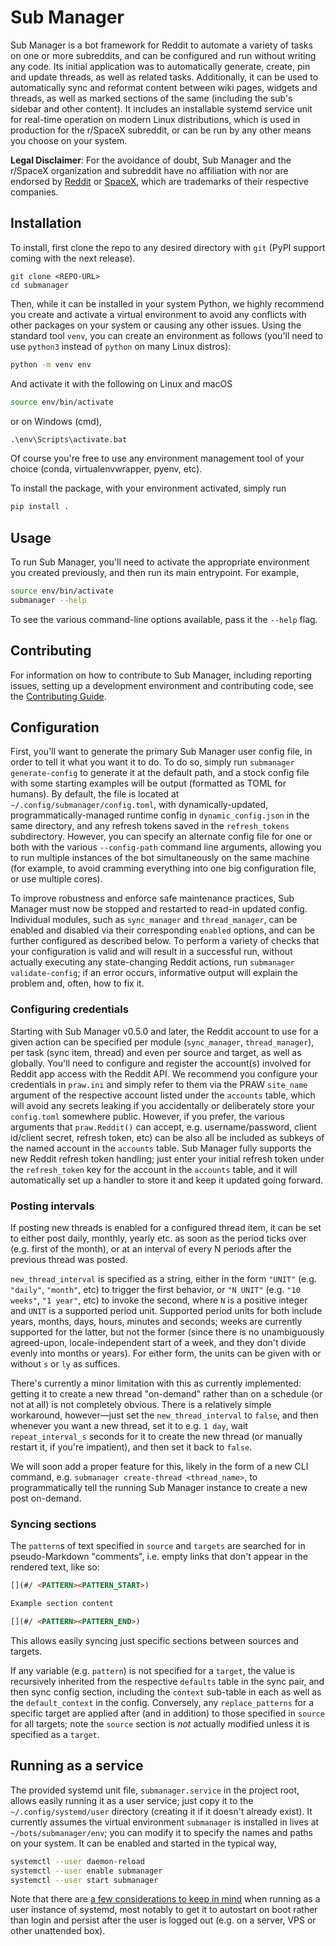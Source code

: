 # Sub Manager

Sub Manager is a bot framework for Reddit to automate a variety of tasks on one or more subreddits, and can be configured and run without writing any code.
Its initial application was to automatically generate, create, pin and update threads, as well as related tasks.
Additionally, it can be used to automatically sync and reformat content between wiki pages, widgets and threads, as well as marked sections of the same (including the sub's sidebar and other content).
It includes an installable systemd service unit for real-time operation on modern Linux distributions, which is used in production for the r/SpaceX subreddit, or can be run by any other means you choose on your system.

**Legal Disclaimer**: For the avoidance of doubt, Sub Manager and the r/SpaceX organization and subreddit have no affiliation with nor are endorsed by [Reddit](https://www.reddit.com) or [SpaceX](https://www.spacex.com), which are trademarks of their respective companies.



## Installation

To install, first clone the repo to any desired directory with ``git`` (PyPI support coming with the next release).

```
git clone <REPO-URL>
cd submanager
```

Then, while it can be installed in your system Python, we highly recommend you create and activate a virtual environment to avoid any conflicts with other packages on your system or causing any other issues.
Using the standard tool ``venv``, you can create an environment as follows (you'll need to use ``python3`` instead of ``python`` on many Linux distros):

```bash
python -m venv env
```

And activate it with the following on Linux and macOS

```bash
source env/bin/activate
```

or on Windows (cmd),

```cmd
.\env\Scripts\activate.bat
```

Of course you're free to use any environment management tool of your choice (conda, virtualenvwrapper, pyenv, etc).

To install the package, with your environment activated, simply run

```bash
pip install .
```



## Usage

To run Sub Manager, you'll need to activate the appropriate environment you created previously, and then run its main entrypoint.
For example,

```bash
source env/bin/activate
submanager --help
```

To see the various command-line options available, pass it the ``--help`` flag.


## Contributing

For information on how to contribute to Sub Manager, including reporting issues, setting up a development environment and contributing code, see the [Contributing Guide](https://github.com/r-spacex/submanager/blob/master/CONTRIBUTING.md).



## Configuration

First, you'll want to generate the primary Sub Manager user config file, in order to tell it what you want it to do.
To do so, simply run ``submanager generate-config`` to generate it at the default path, and a stock config file with some starting examples will be output (formatted as TOML for humans).
By default, the file is located at ``~/.config/submanager/config.toml``, with dynamically-updated, programmatically-managed runtime config in ``dynamic_config.json`` in the same directory, and any refresh tokens saved in the ``refresh_tokens`` subdirectory.
However, you can specify an alternate config file for one or both with the various ``--config-path`` command line arguments, allowing you to run multiple instances of the bot simultaneously on the same machine (for example, to avoid cramming everything into one big configuration file, or use multiple cores).

To improve robustness and enforce safe maintenance practices, Sub Manager must now be stopped and restarted to read-in updated config.
Individual modules, such as ``sync_manager`` and ``thread_manager``, can be enabled and disabled via their corresponding ``enabled`` options, and can be further configured as described below.
To perform a variety of checks that your configuration is valid and will result in a successful run, without actually executing any state-changing Reddit actions, run ``submanager validate-config``; if an error occurs, informative output will explain the problem and, often, how to fix it.



### Configuring credentials

Starting with Sub Manager v0.5.0 and later, the Reddit account to use for a given action can be specified per module (``sync_manager``, ``thread_manager``), per task (sync item, thread) and even per source and target, as well as globally.
You'll need to configure and register the account(s) involved for Reddit app access with the Reddit API.
We recommend you configure your credentials in ``praw.ini`` and simply refer to them via the PRAW ``site_name`` argument of the respective account listed under the ``accounts`` table, which will avoid any secrets leaking if you accidentally or deliberately store your ``config.toml`` somewhere public.
However, if you prefer, the various arguments that ``praw.Reddit()`` can accept, e.g. username/password, client id/client secret, refresh token, etc) can be also all be included as subkeys of the named account in the ``accounts`` table.
Sub Manager fully supports the new Reddit refresh token handling; just enter your initial refresh token under the `refresh_token` key for the account in the ``accounts`` table, and it will automatically set up a handler to store it and keep it updated going forward.


### Posting intervals

If posting new threads is enabled for a configured thread item, it can be set to either post daily, monthly, yearly etc. as soon as the period ticks over (e.g. first of the month), or at an interval of every N periods after the previous thread was posted.

``new_thread_interval`` is specified as a string, either in the form ``"UNIT"`` (e.g. ``"daily"``, ``"month"``, etc) to trigger the first behavior, or `"N UNIT"` (e.g. ``"10 weeks"``, ``"1 year"``, etc) to invoke the second, where ``N`` is a positive integer and ``UNIT`` is a supported period unit.
Supported period units for both include years, months, days, hours, minutes and seconds; weeks are currently supported for the latter, but not the former (since there is no unambiguously agreed-upon, locale-independent start of a week, and they don't divide evenly into months or years).
For either form, the units can be given with or without `s` or `ly` as suffices.

There's currently a minor limitation with this as currently implemented: getting it to create a new thread "on-demand" rather than on a schedule (or not at all) is not completely obvious.
There is a relatively simple workaround, however—just set the ``new_thread_interval`` to ``false``, and then whenever you want a new thread, set it to e.g. ``1 day``, wait `repeat_interval_s` seconds for it to create the new thread (or manually restart it, if you're impatient), and then set it back to ``false``.

We will soon add a proper feature for this, likely in the form of a new CLI command, e.g. ``submanager create-thread <thread_name>``, to programmatically tell the running Sub Manager instance to create a new post on-demand.


### Syncing sections

The ``pattern``s of text specified in ``source`` and ``targets`` are searched for in pseudo-Markdown "comments", i.e. empty links that don't appear in the rendered text, like so:

```markdown
[](#/ <PATTERN><PATTERN_START>)

Example section content

[](#/ <PATTERN><PATTERN_END>)
```

This allows easily syncing just specific sections between sources and targets.

If any variable (e.g. ``pattern``) is not specified for a ``target``, the value is recursively inherited from the respective ``defaults`` table in the sync pair, and then sync config section, including the ``context`` sub-table in each as well as the ``default_context`` in the config.
Conversely, any ``replace_patterns`` for a specific target are applied after (and in addition) to those specified in ``source`` for all targets; note the ``source`` section is *not* actually modified unless it is specified as a ``target``.



## Running as a service

The provided systemd unit file, `submanager.service` in the project root, allows easily running it as a user service; just copy it to the ``~/.config/systemd/user`` directory (creating it if it doesn't already exist).
It currently assumes the virtual environment ``submanager`` is installed in lives at ``~/bots/submanager/env``; you can modify it to specify the names and paths on your system.
It can be enabled and started in the typical way,

```bash
systemctl --user daemon-reload
systemctl --user enable submanager
systemctl --user start submanager
```

Note that there are [a few considerations to keep in mind](https://wiki.archlinux.org/index.php/systemd/User#Automatic_start-up_of_systemd_user_instances) when running as a user instance of systemd, most notably to get it to autostart on boot rather than login and persist after the user is logged out (e.g. on a server, VPS or other unattended box).
